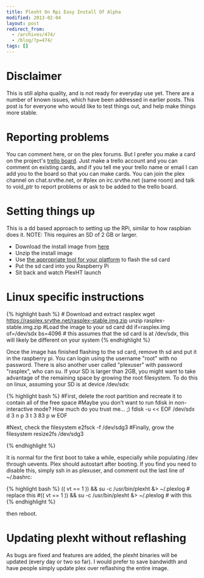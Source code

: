 ```yaml
---
title: Plexht On Rpi Easy Install Of Alpha
modified: 2013-02-04
layout: post
redirect_from:
  - /archives/474/
  - /blog/?p=474/
tags: []
---
```



Disclaimer
==========

This is still alpha quality, and is not ready for everyday use yet. There are a number of known issues, which have been addressed in earlier posts. This post is for everyone who would like to test things out, and help make things more stable.

Reporting problems
==================

You can comment here, or on the plex forums. But I prefer you make a card on the project's [trello board](https://trello.com/board/plex-on-raspberry-pi/510c4d34e1d17df66c00092a). Just make a trello account and you can comment on existing cards, and if you tell me your trello name or email I can add you to the board so that you can make cards. You can join the plex channel on chat.srvthe.net, or \#plex on irc.srvthe.net (same room) and talk to void\_ptr to report problems or ask to be added to the trello board.

Setting things up
=================

This is a dd based approach to setting up the RPi, similar to how raspbian does it. NOTE: This requires an SD of 2 GB or larger.

-   Download the install image from [here](https://rasplex.srvthe.net/rasplex-stable.img.zip)
-   Unzip the install image
-   Use [the appropriate tool for your platform](https://elinux.org/RPi_Easy_SD_Card_Setup) to flash the sd card
-   Put the sd card into you Raspberry Pi
-   Sit back and watch PlexHT launch

Linux specific instructions
===========================

{% highlight bash %}
\# Download and extract rasplex 
wget https://rasplex.srvthe.net/rasplex-stable.img.zip 
unzip rasplex-stable.img.zip 
\#Load the image to your sd card 
dd if=rasplex.img of=/dev/sdx bs=4096 
\# this assumes that the sd card is at /dev/sdx, this will likely be different on your system 
{% endhighlight %}

Once the image has finished flashing to the sd card, remove th sd and put it in the raspberry pi. You can login using the username "root" with no password. There is also another user called "plexuser" with password "rasplex", who can su. If your SD is larger than 2GB, you might want to take advantage of the remaining space by growing the root filesystem. To do this on linux, assuming your SD is at device /dev/sdx: 


{% highlight bash %}
\#First, delete the root partition and recreate it to contain all of the free space 
\#Maybe you don't want to run fdisk in non-interactive mode? How much do you trust me... ;) 
fdisk -u \<\< EOF /dev/sdx 
d 
3 
n 
p 
3 
t 
3 
83 
p 
w 
EOF 

\#Next, check the filesystem 
e2fsck -f /dev/sdg3 
\#Finally, grow the filesystem 
resize2fs /dev/sdg3 

{% endhighlight %}

It is normal for the first boot to take a while, especially while populating /dev through uevents. Plex should autostart after booting. If you find you need to disable this, simply ssh in as plexuser, and comment out the last line of \~/.bashrc: 

{% highlight bash %}
(( vt == 1 )) && su -c /usr/bin/plexht &\> \~/.plexlog 
\# replace this 
\#(( vt == 1 )) && su -c /usr/bin/plexht &\> \~/.plexlog 
\# with this 
{% endhighlight %}

then reboot.
 
Updating plexht without reflashing
==================================

As bugs are fixed and features are added, the plexht binaries will be updated (every day or two so far). I would prefer to save bandwidth and have people simply update plex over reflashing the entire image. 
